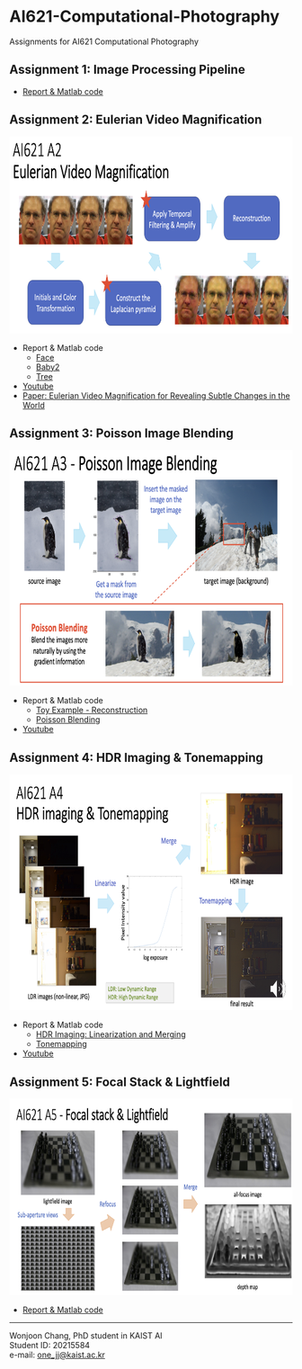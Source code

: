 # AI621-Computational-Photography
Assignments for AI621 Computational Photography

## Assignment 1: Image Processing Pipeline
- [Report & Matlab code](https://onejoon.github.io/AI621-Computational-Photography/A1/A1_20215584.html)

## Assignment 2: Eulerian Video Magnification

<img src="./A2/A2-overview.png" width="750" height="350">

- Report & Matlab code
  - [Face](https://onejoon.github.io/AI621-Computational-Photography/A2/A2_20215584_face.html)
  - [Baby2](https://onejoon.github.io/AI621-Computational-Photography/A2/A2_20215584_baby.html)
  - [Tree](https://onejoon.github.io/AI621-Computational-Photography/A2/A2_20215584_tree.html)
- [Youtube](https://youtu.be/mnL_L9QnCP0)
- [Paper: Eulerian Video Magnification for Revealing Subtle Changes in the World](http://people.csail.mit.edu/mrub/papers/vidmag.pdf)

## Assignment 3: Poisson Image Blending

<img src="./A3/A3-overview.png" width="720" height="420">

- Report & Matlab code
  - [Toy Example - Reconstruction](https://onejoon.github.io/AI621-Computational-Photography/A3/A3_20215584_1-Toy.html)
  - [Poisson Blending](https://onejoon.github.io/AI621-Computational-Photography/A3/A3_20215584_2-Blending.html)
- [Youtube](https://youtu.be/gUB_7NJi8VY)

## Assignment 4: HDR Imaging & Tonemapping

<img src="./A4/A4-overview.png" width="720" height="420">

- Report & Matlab code
  - [HDR Imaging: Linearization and Merging](https://onejoon.github.io/AI621-Computational-Photography/A4/A4_20215584_1-HDR.html)
  - [Tonemapping](https://onejoon.github.io/AI621-Computational-Photography/A4/A4_20215584_2-Tonemapping.html)
- [Youtube](https://youtu.be/TnPvvUt_sHQ)

## Assignment 5: Focal Stack & Lightfield

<img src="./A5/A5-overview.png" width="720" height="350">

- [Report & Matlab code](https://onejoon.github.io/AI621-Computational-Photography/A5/A5_20215584_1.html)



---
Wonjoon Chang, PhD student in KAIST AI\
Student ID: 20215584\
e-mail: one_jj@kaist.ac.kr
